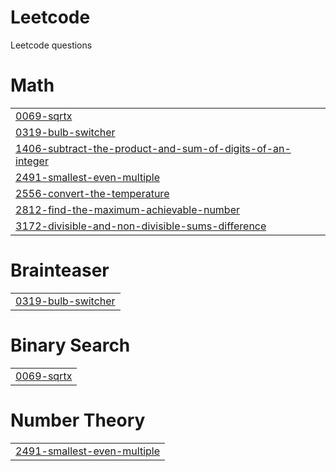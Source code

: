# Leetcode
Leetcode questions


# Math
|  |
| ------- |
| [0069-sqrtx](https://github.com/AKSHITA-97566/Leetcode/tree/master/0069-sqrtx) |
| [0319-bulb-switcher](https://github.com/AKSHITA-97566/Leetcode/tree/master/0319-bulb-switcher) |
| [1406-subtract-the-product-and-sum-of-digits-of-an-integer](https://github.com/AKSHITA-97566/Leetcode/tree/master/1406-subtract-the-product-and-sum-of-digits-of-an-integer) |
| [2491-smallest-even-multiple](https://github.com/AKSHITA-97566/Leetcode/tree/master/2491-smallest-even-multiple) |
| [2556-convert-the-temperature](https://github.com/AKSHITA-97566/Leetcode/tree/master/2556-convert-the-temperature) |
| [2812-find-the-maximum-achievable-number](https://github.com/AKSHITA-97566/Leetcode/tree/master/2812-find-the-maximum-achievable-number) |
| [3172-divisible-and-non-divisible-sums-difference](https://github.com/AKSHITA-97566/Leetcode/tree/master/3172-divisible-and-non-divisible-sums-difference) |
# Brainteaser
|  |
| ------- |
| [0319-bulb-switcher](https://github.com/AKSHITA-97566/Leetcode/tree/master/0319-bulb-switcher) |
# Binary Search
|  |
| ------- |
| [0069-sqrtx](https://github.com/AKSHITA-97566/Leetcode/tree/master/0069-sqrtx) |
# Number Theory
|  |
| ------- |
| [2491-smallest-even-multiple](https://github.com/AKSHITA-97566/Leetcode/tree/master/2491-smallest-even-multiple) |